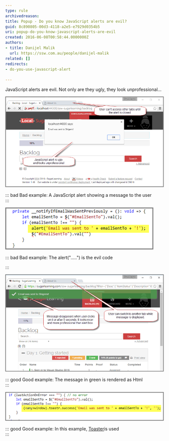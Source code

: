 ```yaml
---
type: rule
archivedreason: 
title: Popup - Do you know JavaScript alerts are evil?
guid: 8c890805-00d3-4118-a2e5-e7929d0354b5
uri: popup-do-you-know-javascript-alerts-are-evil
created: 2016-06-08T00:58:44.0000000Z
authors:
- title: Danijel Malik
  url: https://ssw.com.au/people/danijel-malik
related: []
redirects:
- do-you-use-javascript-alert

---
```


JavaScript alerts are evil. Not only are they ugly, they look unprofessional...

<!--endintro-->



![](JS_Alert.png)


::: bad
Bad example: A JavaScript alert showing a message to the user  
:::



![](JSAlert_Code.png)


::: bad
Bad example: The alert(".....") is the evil code

:::



![](Toastr_Alert.png)


::: good
Good example: The message in green is rendered as Html  
:::



![](JS_Alert_2.png)


::: good
Good example: In this example, [Toaster](https://github.com/CodeSeven/toastr)is used  
:::
